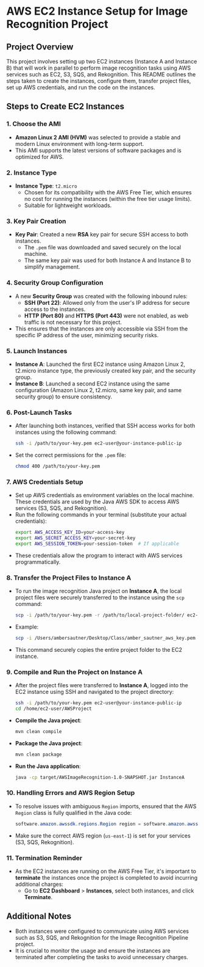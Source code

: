 # AWS EC2 Instance Setup for Image Recognition Project

## Project Overview
This project involves setting up two EC2 instances (Instance A and Instance B) that will work in parallel to perform image recognition tasks using AWS services such as EC2, S3, SQS, and Rekognition. This README outlines the steps taken to create the instances, configure them, transfer project files, set up AWS credentials, and run the code on the instances.

## Steps to Create EC2 Instances

### 1. **Choose the AMI**
   - **Amazon Linux 2 AMI (HVM)** was selected to provide a stable and modern Linux environment with long-term support.
   - This AMI supports the latest versions of software packages and is optimized for AWS.

### 2. **Instance Type**
   - **Instance Type**: `t2.micro`
     - Chosen for its compatibility with the AWS Free Tier, which ensures no cost for running the instances (within the free tier usage limits).
     - Suitable for lightweight workloads.

### 3. **Key Pair Creation**
   - **Key Pair**: Created a new **RSA** key pair for secure SSH access to both instances.
     - The `.pem` file was downloaded and saved securely on the local machine.
     - The same key pair was used for both Instance A and Instance B to simplify management.

### 4. **Security Group Configuration**
   - A new **Security Group** was created with the following inbound rules:
     - **SSH (Port 22)**: Allowed only from the user's IP address for secure access to the instances.
     - **HTTP (Port 80)** and **HTTPS (Port 443)** were not enabled, as web traffic is not necessary for this project.
   - This ensures that the instances are only accessible via SSH from the specific IP address of the user, minimizing security risks.

### 5. **Launch Instances**
   - **Instance A**: Launched the first EC2 instance using Amazon Linux 2, t2.micro instance type, the previously created key pair, and the security group.
   - **Instance B**: Launched a second EC2 instance using the same configuration (Amazon Linux 2, t2.micro, same key pair, and same security group) to ensure consistency.

### 6. **Post-Launch Tasks**
   - After launching both instances, verified that SSH access works for both instances using the following command:
     ```bash
     ssh -i /path/to/your-key.pem ec2-user@your-instance-public-ip
     ```
   - Set the correct permissions for the `.pem` file:
     ```bash
     chmod 400 /path/to/your-key.pem
     ```

### 7. **AWS Credentials Setup**
   - Set up AWS credentials as environment variables on the local machine. These credentials are used by the Java AWS SDK to access AWS services (S3, SQS, and Rekognition).
   - Run the following commands in your terminal (substitute your actual credentials):
     ```bash
     export AWS_ACCESS_KEY_ID=your-access-key
     export AWS_SECRET_ACCESS_KEY=your-secret-key
     export AWS_SESSION_TOKEN=your-session-token  # If applicable
     ```
   - These credentials allow the program to interact with AWS services programmatically.

### 8. **Transfer the Project Files to Instance A**
   - To run the image recognition Java project on **Instance A**, the local project files were securely transferred to the instance using the `scp` command:
     ```bash
     scp -i /path/to/your-key.pem -r /path/to/local-project-folder/ ec2-user@your-instance-public-ip:/home/ec2-user/
     ```
   - Example:
     ```bash
     scp -i /Users/ambersautner/Desktop/Class/amber_sautner_aws_key.pem -r /Users/ambersautner/AWSImageRecognition/AWSProject/ ec2-user@ec2-18-206-176-12.compute-1.amazonaws.com:/home/ec2-user/
     ```
   - This command securely copies the entire project folder to the EC2 instance.

### 9. **Compile and Run the Project on Instance A**
   - After the project files were transferred to **Instance A**, logged into the EC2 instance using SSH and navigated to the project directory:
     ```bash
     ssh -i /path/to/your-key.pem ec2-user@your-instance-public-ip
     cd /home/ec2-user/AWSProject
     ```
   - **Compile the Java project**:
     ```bash
     mvn clean compile
     ```
   - **Package the Java project**:
     ```bash
     mvn clean package
     ```
   - **Run the Java application**:
     ```bash
     java -cp target/AWSImageRecognition-1.0-SNAPSHOT.jar InstanceA
     ```

### 10. **Handling Errors and AWS Region Setup**
   - To resolve issues with ambiguous `Region` imports, ensured that the AWS `Region` class is fully qualified in the Java code:
     ```java
     software.amazon.awssdk.regions.Region region = software.amazon.awssdk.regions.Region.US_EAST_1;
     ```
   - Make sure the correct AWS region (`us-east-1`) is set for your services (S3, SQS, Rekognition).

### 11. **Termination Reminder**
   - As the EC2 instances are running on the AWS Free Tier, it's important to **terminate** the instances once the project is completed to avoid incurring additional charges:
     - Go to **EC2 Dashboard** > **Instances**, select both instances, and click **Terminate**.

## Additional Notes
- Both instances were configured to communicate using AWS services such as S3, SQS, and Rekognition for the Image Recognition Pipeline project.
- It is crucial to monitor the usage and ensure the instances are terminated after completing the tasks to avoid unnecessary charges.
